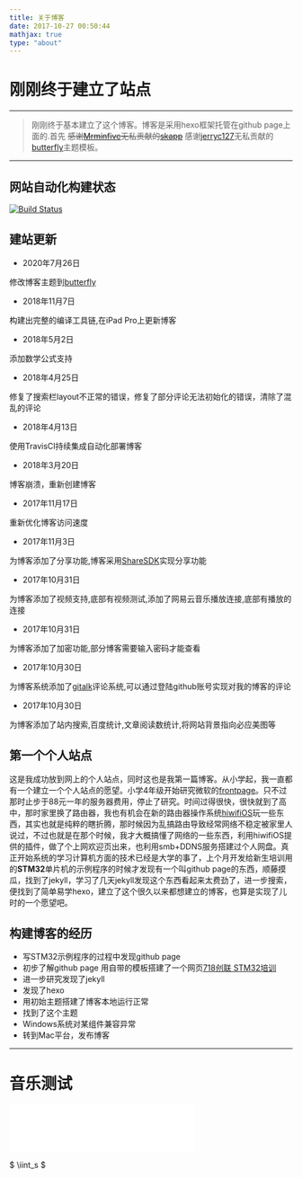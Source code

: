 ```yaml
---
title: 关于博客
date: 2017-10-27 00:50:44
mathjax: true
type: "about"
---
```


# 刚刚终于建立了站点
***

> 刚刚终于基本建立了这个博客。博客是采用hexo框架托管在github page上面的.首先 ~~感谢[Mrminfive](https://github.com/Mrminfive)无私贡献的[skapp](https://github.com/Mrminfive/hexo-theme-skapp)~~ 感谢[jerryc127](https://demo.jerryc.me/)无私贡献的[butterfly](https://github.com/jerryc127/hexo-theme-butterfly)主题模板。

***

## 网站自动化构建状态

[![Build Status](https://www.travis-ci.org/ZzzzzzS/ZzzzzzS.github.io.svg?branch=source)](https://www.travis-ci.org/ZzzzzzS/ZzzzzzS.github.io)

## 建站更新

* 2020年7月26日

修改博客主题到[butterfly](https://github.com/jerryc127/hexo-theme-butterfly)

* 2018年11月7日

构建出完整的编译工具链,在iPad Pro上更新博客

* 2018年5月2日

添加数学公式支持

* 2018年4月25日

修复了搜索栏layout不正常的错误，修复了部分评论无法初始化的错误，清除了混乱的评论

* 2018年4月13日

使用TravisCI持续集成自动化部署博客

* 2018年3月20日

博客崩溃，重新创建博客

* 2017年11月17日

重新优化博客访问速度

* 2017年11月3日

为博客添加了分享功能,博客采用[ShareSDK](https://www.mob.com/)实现分享功能

* 2017年10月31日

为博客添加了视频支持,底部有视频测试,添加了网易云音乐播放连接,底部有播放的连接

* 2017年10月31日

为博客添加了加密功能,部分博客需要输入密码才能查看

* 2017年10月30日

为博客系统添加了[gitalk](https://gitalk.github.io/)评论系统,可以通过登陆github账号实现对我的博客的评论

* 2017年10月30日

为博客添加了站内搜索,百度统计,文章阅读数统计,将网站背景指向必应美图等


## 第一个个人站点
这是我成功放到网上的个人站点，同时这也是我第一篇博客。从小学起，我一直都有一个建立一个个人站点的愿望。小学4年级开始研究微软的[frontpage](https://baike.baidu.com/item/Frontpage/2137423?fr=aladdin)。只不过那时止步于88元一年的服务器费用，停止了研究。时间过得很快，很快就到了高中，那时家里换了路由器，我也有机会在新的路由器操作系统[hiwifiOS](https://www.hiwifi.com)玩一些东西，其实也就是纯粹的瞎折腾，那时候因为乱搞路由导致经常网络不稳定被家里人说过，不过也就是在那个时候，我才大概搞懂了网络的一些东西，利用hiwifiOS提供的插件，做了个上网欢迎页出来，也利用smb+DDNS服务搭建过个人网盘。真正开始系统的学习计算机方面的技术已经是大学的事了，上个月开发给新生培训用的**STM32**单片机的示例程序的时候才发现有一个叫github page的东西，顺藤摸瓜，找到了jekyll，学习了几天jekyll发现这个东西看起来太费劲了，进一步搜索，便找到了简单易学hexo，建立了这个很久以来都想建立的博客，也算是实现了儿时的一个愿望吧。
## 构建博客的经历
* 写STM32示例程序的过程中发现github page
* 初步了解github page 用自带的模板搭建了一个网页[718创联 STM32培训](https://zzzzzzs.github.io/STM32Learning/)
* 进一步研究发现了jekyll
* 发现了hexo
* 用初始主题搭建了博客本地运行正常
* 找到了这个主题
* Windows系统对某组件兼容异常
* 转到Mac平台，发布博客

***

# 音乐测试

<iframe frameborder="no" border="0" marginwidth="0" marginheight="0" width=330 height=86 src="//music.163.com/outchain/player?type=2&id=5264843&auto=0&height=66"></iframe>


$ \iint_s $

